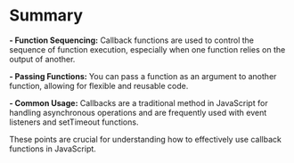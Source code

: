 # Summary

**- Function Sequencing:** Callback functions are used to control the sequence of function execution, especially when one function relies on the output of another.

**- Passing Functions:** You can pass a function as an argument to another function, allowing for flexible and reusable code.

**- Common Usage:** Callbacks are a traditional method in JavaScript for handling asynchronous operations and are frequently used with event listeners and setTimeout functions.

These points are crucial for understanding how to effectively use callback functions in JavaScript.
